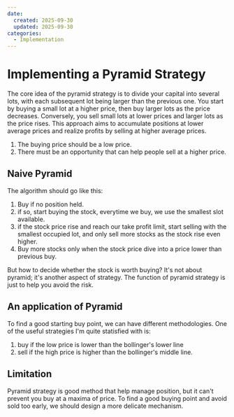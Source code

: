 ```yaml
---
date:
  created: 2025-09-30
  updated: 2025-09-30
categories:
  - Implementation
---
```


# Implementing a Pyramid Strategy

The core idea of the pyramid strategy is to divide your capital into several lots, with each subsequent lot being larger than the previous one. You start by buying a small lot at a higher price, then buy larger lots as the price decreases. Conversely, you sell small lots at lower prices and larger lots as the price rises. This approach aims to accumulate positions at lower average prices and realize profits by selling at higher average prices.

1. The buying price should be a low price.
2. There must be an opportunity that can help people sell at a higher price.

<!-- more -->

## Naive Pyramid

The algorithm should go like this:

1. Buy if no position held.
2. if so, start buying the stock, everytime we buy, we use the smallest slot available.
3. if the stock price rise and reach our take profit limit, start selling with the smallest occupied lot, and only sell more stocks as the stock rise even higher.
4. Buy more stocks only when the stock price dive into a price lower than previous buy.

But how to decide whether the stock is worth buying? It's not about pyramid; it's another aspect of
strategy. The function of pyramid strategy is just to help you avoid the risk.

## An application of Pyramid

To find a good starting buy point, we can have different methodologies. One of the useful strategies I'm
quite statisfied with is:

1. buy if the low price is lower than the bollinger's lower line
2. sell if the high price is higher than the bollinger's middle line.

## Limitation

Pyramid strategy is good method that help manage position, but it can't prevent you buy at a maxima of price. To find a good buying point and avoid sold too early, we should design a more delicate mechanism.

